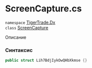 
# ScreenCapture.cs
`namespace` [TigerTrade.Dx](../TigerTrade.Dx.md)  
    `class` [ScreenCapture](../../ScreenCapture.cs.md)

Описание

### Синтаксис
```csharp
public struct Lih7BdjIykOwQHbXkmse {}
```
